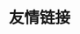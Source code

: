 ---
pageLayout: friends
title: 友情链接
list:
  -
    name: 
    link: https://github.com/mynamo101
    avatar: '/Images/Avatars.jpg'
    location: 新竹，台灣
    organization: VuePress
    desc: 即使慢，驰而不息，纵会落后，纵会失败，但必须能够到达他所向的目标。
    socials:
      -
        icon: github
        link: https://github.com/pengzhanbo
      -
        icon: twitter
        link: https://twitter.com/pengzhanbo
---